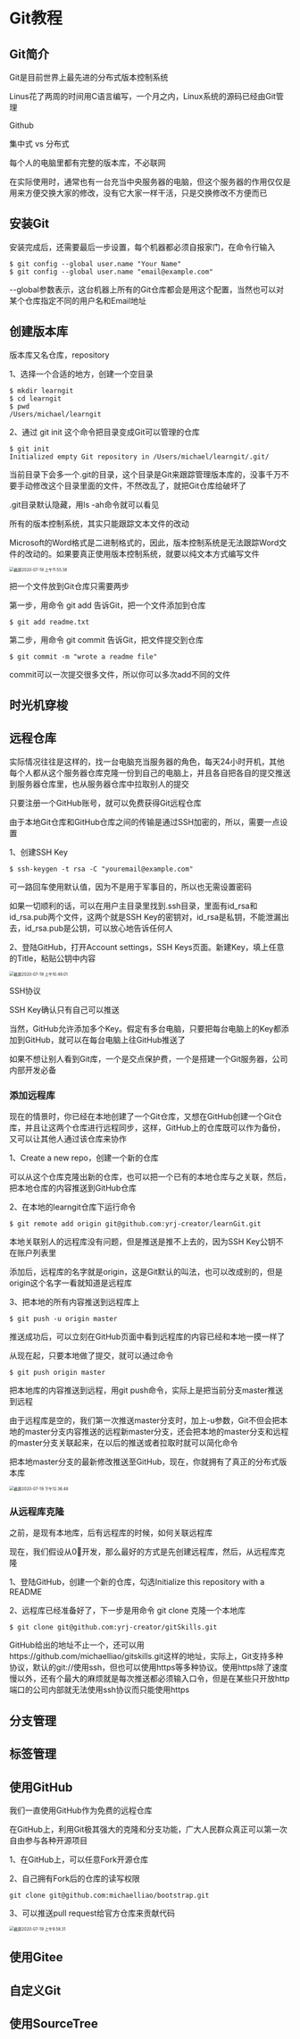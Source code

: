 # Git教程

## Git简介

Git是目前世界上最先进的分布式版本控制系统

Linus花了两周的时间用C语言编写，一个月之内，Linux系统的源码已经由Git管理

Github

集中式 vs 分布式

每个人的电脑里都有完整的版本库，不必联网

在实际使用时，通常也有一台充当中央服务器的电脑，但这个服务器的作用仅仅是用来方便交换大家的修改，没有它大家一样干活，只是交换修改不方便而已

## 安装Git

安装完成后，还需要最后一步设置，每个机器都必须自报家门，在命令行输入

```shell
$ git config --global user.name "Your Name"
$ git config --global user.name "email@example.com"
```

--global参数表示，这台机器上所有的Git仓库都会是用这个配置，当然也可以对某个仓库指定不同的用户名和Email地址

## 创建版本库

版本库又名仓库，repository

1、选择一个合适的地方，创建一个空目录

```shell
$ mkdir learngit
$ cd learngit
$ pwd
/Users/michael/learngit
```

2、通过 git init 这个命令把目录变成Git可以管理的仓库

```shell
$ git init
Initialized empty Git repository in /Users/michael/learngit/.git/
```

当前目录下会多一个.git的目录，这个目录是Git来跟踪管理版本库的，没事千万不要手动修改这个目录里面的文件，不然改乱了，就把Git仓库给破坏了

.git目录默认隐藏，用ls -ah命令就可以看见

所有的版本控制系统，其实只能跟踪文本文件的改动

Microsoft的Word格式是二进制格式的，因此，版本控制系统是无法跟踪Word文件的改动的。如果要真正使用版本控制系统，就要以纯文本方式编写文件

<img src="/Users/yurunjie/Library/Application Support/typora-user-images/截屏2020-07-19 上午11.55.38.png" alt="截屏2020-07-19 上午11.55.38" style="zoom:50%;" />

把一个文件放到Git仓库只需要两步

第一步，用命令 git add 告诉Git，把一个文件添加到仓库

```shell
$ git add readme.txt
```

第二步，用命令 git commit 告诉Git，把文件提交到仓库

```shell
$ git commit -m "wrote a readme file"
```

commit可以一次提交很多文件，所以你可以多次add不同的文件

## 时光机穿梭

## 远程仓库

实际情况往往是这样的，找一台电脑充当服务器的角色，每天24小时开机，其他每个人都从这个服务器仓库克隆一份到自己的电脑上，并且各自把各自的提交推送到服务器仓库里，也从服务器仓库中拉取别人的提交

只要注册一个GitHub账号，就可以免费获得Git远程仓库

由于本地Git仓库和GitHub仓库之间的传输是通过SSH加密的，所以，需要一点设置

1、创建SSH Key

```shel
$ ssh-keygen -t rsa -C "youremail@example.com"
```

可一路回车使用默认值，因为不是用于军事目的，所以也无需设置密码

如果一切顺利的话，可以在用户主目录里找到.ssh目录，里面有id_rsa和id_rsa.pub两个文件，这两个就是SSH Key的密钥对，id_rsa是私钥，不能泄漏出去，id_rsa.pub是公钥，可以放心地告诉任何人

2、登陆GitHub，打开Account settings，SSH Keys页面。新建Key，填上任意的Title，粘贴公钥中内容

<img src="/Users/yurunjie/Library/Application Support/typora-user-images/截屏2020-07-19 上午10.49.01.png" alt="截屏2020-07-19 上午10.49.01" style="zoom:50%;" />

SSH协议

SSH Key确认只有自己可以推送

当然，GitHub允许添加多个Key。假定有多台电脑，只要把每台电脑上的Key都添加到GitHub，就可以在每台电脑上往GitHub推送了

如果不想让别人看到Git库，一个是交点保护费，一个是搭建一个Git服务器，公司内部开发必备

### 添加远程库

现在的情景时，你已经在本地创建了一个Git仓库，又想在GitHub创建一个Git仓库，并且让这两个仓库进行远程同步，这样，GitHub上的仓库既可以作为备份，又可以让其他人通过该仓库来协作

1、Create a new repo，创建一个新的仓库

可以从这个仓库克隆出新的仓库，也可以把一个已有的本地仓库与之关联，然后，把本地仓库的内容推送到GitHub仓库

2、在本地的learngit仓库下运行命令

```shell
$ git remote add origin git@github.com:yrj-creator/learnGit.git
```

本地关联别人的远程库没有问题，但是推送是推不上去的，因为SSH Key公钥不在账户列表里

添加后，远程库的名字就是origin，这是Git默认的叫法，也可以改成别的，但是origin这个名字一看就知道是远程库

3、把本地的所有内容推送到远程库上

```shell
$ git push -u origin master
```

推送成功后，可以立刻在GitHub页面中看到远程库的内容已经和本地一摸一样了

从现在起，只要本地做了提交，就可以通过命令

```shell
$ git push origin master
```

把本地库的内容推送到远程，用git push命令，实际上是把当前分支master推送到远程

由于远程库是空的，我们第一次推送master分支时，加上-u参数，Git不但会把本地的master分支内容推送的远程新master分支，还会把本地的master分支和远程的master分支关联起来，在以后的推送或者拉取时就可以简化命令

把本地master分支的最新修改推送至GitHub，现在，你就拥有了真正的分布式版本库

<img src="/Users/yurunjie/Library/Application Support/typora-user-images/截屏2020-07-19 下午12.36.48.png" alt="截屏2020-07-19 下午12.36.48" style="zoom:50%;" />

### 从远程库克隆

之前，是现有本地库，后有远程库的时候，如何关联远程库

现在，我们假设从0⃣️开发，那么最好的方式是先创建远程库，然后，从远程库克隆

1、登陆GitHub，创建一个新的仓库，勾选Initialize this repository with a README

2、远程库已经准备好了，下一步是用命令 git clone 克隆一个本地库

```shell
$ git clone git@github.com:yrj-creator/gitSkills.git
```

GitHub给出的地址不止一个，还可以用https://github.com/michaelliao/gitskills.git这样的地址，实际上，Git支持多种协议，默认的git://使用ssh，但也可以使用https等多种协议。使用https除了速度慢以外，还有个最大的麻烦就是每次推送都必须输入口令，但是在某些只开放http端口的公司内部就无法使用ssh协议而只能使用https

## 分支管理

## 标签管理

## 使用GitHub

我们一直使用GitHub作为免费的远程仓库

在GitHub上，利用Git极其强大的克隆和分支功能，广大人民群众真正可以第一次自由参与各种开源项目

1、在GitHub上，可以任意Fork开源仓库

2、自己拥有Fork后的仓库的读写权限

```shell
git clone git@github.com:michaelliao/bootstrap.git
```

3、可以推送pull request给官方仓库来贡献代码

<img src="/Users/yurunjie/Library/Application Support/typora-user-images/截屏2020-07-19 上午9.58.31.png" alt="截屏2020-07-19 上午9.58.31" style="zoom:50%;" />

## 使用Gitee

## 自定义Git

## 使用SourceTree

